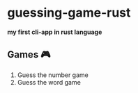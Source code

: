 # guessing-game-rust

**my first cli-app in rust language**

## Games 🎮

1. Guess the number game
2. Guess the word game
